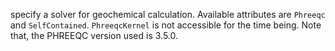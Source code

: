 specify a solver for geochemical calculation. Available attributes are `Phreeqc` and `SelfContained`. `PhreeqcKernel` is not accessible for the time being. Note that, the PHREEQC version used is 3.5.0.

